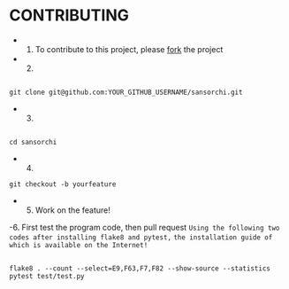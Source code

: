 # CONTRIBUTING

- 1. To contribute to this project, please [fork](https://github.com/KomeilParseh/sansorchi/fork) the project 

- 2. 
```

git clone git@github.com:YOUR_GITHUB_USERNAME/sansorchi.git

```
- 3.
```

cd sansorchi

```
- 4.  
```
git checkout -b yourfeature

```
- 5. Work on the feature!

-6. First test the program code, then pull request 
`Using the following two codes after installing flake8 and pytest,`
`the installation guide of which is available on the Internet!`
```

flake8 . --count --select=E9,F63,F7,F82 --show-source --statistics
pytest test/test.py

```
 
